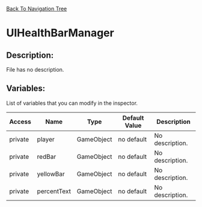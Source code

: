 [Back To Navigation Tree](https://wesleywh.github.io/githubpages/docs/navigation.html)
# UIHealthBarManager

## Description:
File has no description.

## Variables:
List of variables that you can modify in the inspector.

|Access|Name|Type|Default Value|Description|
|---|---|---|---|---|
|private|player|GameObject|no default|No description.|
|private|redBar|GameObject|no default|No description.|
|private|yellowBar|GameObject|no default|No description.|
|private|percentText|GameObject|no default|No description.|
